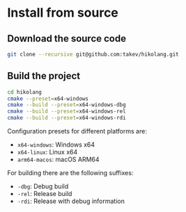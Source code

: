 # Install from source

## Download the source code

```bash
git clone --recursive git@github.com:takev/hikolang.git
```

## Build the project

```bash
cd hikolang
cmake --preset=x64-windows
cmake --build --preset=x64-windows-dbg
cmake --build --preset=x64-windows-rel
cmake --build --preset=x64-windows-rdi
```

Configuration presets for different platforms are:
 - `x64-windows`: Windows x64
 - `x64-linux`: Linux x64
 - `arm64-macos`: macOS ARM64

For building there are the following suffixes:
 - `-dbg`: Debug build
 - `-rel`: Release build
 - `-rdi`: Release with debug information
